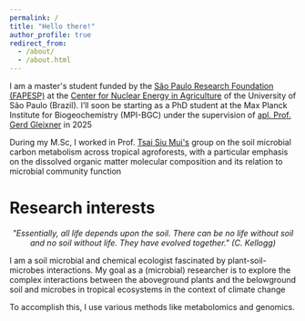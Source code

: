 ```yaml
---
permalink: /
title: "Hello there!"
author_profile: true
redirect_from: 
  - /about/
  - /about.html
---
```


I am a master's student funded by the [São Paulo Research Foundation (FAPESP)](https://fapesp.br/en) at the [Center for Nuclear Energy in Agriculture](http://www.cena.usp.br/) of the University of São Paulo (Brazil). I’ll soon be starting as a PhD student at the Max Planck Institute for Biogeochemistry (MPI-BGC) under the supervision of [apl. Prof. Gerd Gleixner](https://www.bgc-jena.mpg.de/en-gerd-gleixner.html) in 2025

During my M.Sc, I worked in Prof. [Tsai Siu Mui's](https://bv.fapesp.br/en/pesquisador/216/tsai-siu-mui) group on the soil microbial carbon metabolism across tropical agroforests, with a particular emphasis on the dissolved organic matter molecular composition and its relation to microbial community function


Research interests
======

<i><p style="text-align: center;">"Essentially, all life depends upon the soil. There can be no life without soil and no soil without life. They have evolved together." 
  (C. Kellogg)</p></i>
  

I am a soil microbial and chemical ecologist fascinated by plant-soil-microbes interactions. My goal as a (microbial) researcher is to explore the complex interactions between the aboveground plants and the belowground soil and microbes in tropical ecosystems in the context of climate change

To accomplish this, I use various methods like metabolomics and genomics.

